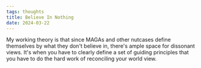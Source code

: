 ```yaml
---
tags: thoughts
title: Believe In Nothing
date: 2024-03-22
---
```


My working theory is that since MAGAs and other nutcases define themselves by what they don't believe in, there's ample space for dissonant views. It's when you have to clearly define a set of guiding principles that you have to do the hard work of reconciling your world view.